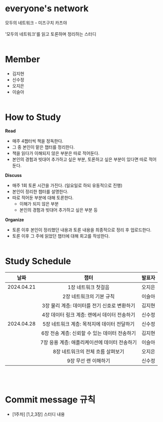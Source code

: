 # everyone's network
모두의 네트워크 - 미즈구치 카츠야<br>
<br>
'모두의 네트워크'를 읽고 토론하며 정리하는 스터디<br><br>

# Member
- 김지현
- 신수정
- 오지은
- 이슬아<br><br>

# How to Study
**Read**
- 매주 4챕터씩 책을 정독한다.
- 그 중 본인이 맡은 챕터를 정리한다.
- 책을 읽다가 이해되지 않은 부분은 따로 적어둔다.
- 본인의 경험과 빗대어 추가하고 싶은 부분, 토론하고 싶은 부분이 있다면 따로 적어둔다.

**Discuss**
- 매주 1회 토론 시간을 가진다. (일요일로 하되 유동적으로 진행)
- 본인이 정리한 챕터를 설명한다.
- 따로 적어둔 부분에 대해 토론한다.
    - 이해가 되지 않은 부분
    - 본인의 경험과 빗대어 추가하고 싶은 부분 등

**Organize**
- 토론 이후 본인이 정리했던 내용과 토론 내용을 최종적으로 정리 후 업로드한다.
- 토론 이후 그 주에 읽었던 챕터에 대해 회고를 작성한다.<br><br>

# Study Schedule
| 날짜 | 챕터 | 발표자 |
|:---:|:---:|:---:|
| 2024.04.21 | 1장 네트워크 첫걸음 | 오지은 |
|  | 2장 네트워크의 기본 규칙 | 이슬아 |
|  | 3장 물리 계층: 데이터를 전기 신호로 변환하기 | 김지현 |
|  | 4장 데이터 링크 계층: 랜에서 데이터 전송하기 | 신수정 |
| 2024.04.28 | 5장 네트워크 계층: 목적지에 데이터 전달하기 | 신수정 |
|  | 6장 전송 계층: 신뢰할 수 있는 데이터 전송하기 | 김지현 |
|  | 7장 응용 계층: 애플리케이션에 데이터 전송하기 | 이슬아 |
|  | 8장 네트워크의 전체 흐름 살펴보기 | 오지은 |
|  | 9장 무선 랜 이해하기 | 신수정 |


<br><br>
# Commit message 규칙
- [1주차] [1,2,3장] 스터디 내용<br><br>
